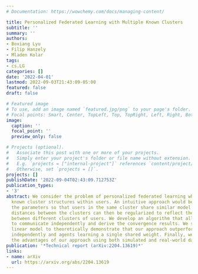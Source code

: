 ```yaml
---
# Documentation: https://wowchemy.com/docs/managing-content/

title: Personalized Federated Learning with Multiple Known Clusters
subtitle: ''
summary: ''
authors:
- Boxiang Lyu
- Filip Hanzely
- Mladen Kolar
tags:
- cs.LG
categories: []
date: '2022-04-01'
lastmod: 2022-09-03T21:43:09-05:00
featured: false
draft: false

# Featured image
# To use, add an image named `featured.jpg/png` to your page's folder.
# Focal points: Smart, Center, TopLeft, Top, TopRight, Left, Right, BottomLeft, Bottom, BottomRight.
image:
  caption: ''
  focal_point: ''
  preview_only: false

# Projects (optional).
#   Associate this post with one or more of your projects.
#   Simply enter your project's folder or file name without extension.
#   E.g. `projects = ["internal-project"]` references `content/project/deep-learning/index.md`.
#   Otherwise, set `projects = []`.
projects: []
publishDate: '2022-09-04T02:43:09.712753Z'
publication_types:
- '3'
abstract: We consider the problem of personalized federated learning when there are
  known cluster structures within users. An intuitive approach would be to regularize
  the parameters so that users in the same cluster share similar model weights. The
  distances between the clusters can then be regularized to reflect the similarity
  between different clusters of users. We develop an algorithm that allows each cluster
  to communicate independently and derive the convergence results. We study a hierarchical
  linear model to theoretically demonstrate that our approach outperforms agents learning
  independently and agents learning a single shared weight. Finally, we demonstrate
  the advantages of our approach using both simulated and real-world data.
publication: '*Technical report (arXiv:2204.13619)*'
links:
- name: arXiv
  url: https://arxiv.org/abs/2204.13619
---
```

